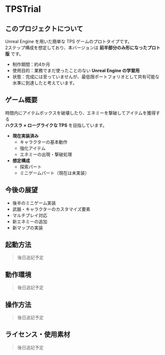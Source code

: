 # TPSTrial

## このプロジェクトについて
Unreal Engine を用いた簡単な TPS ゲームのプロトタイプです。  
2ステップ構成を想定しており、本バージョンは **前半部分のみ形になったプロト版** です。

- 制作期間：約4か月  
- 使用目的：業務でまだ使ったことのない **Unreal Engine の学習用**  
- 状態：完成には至っていませんが、最低限ポートフォリオとして共有可能な水準に到達したと考えています。

## ゲーム概要
時間内にアイテムボックスを破壊したり、エネミーを撃破してアイテムを獲得する  
**ハクスラ × ローグライクな TPS** を目指しています。

- **現在実装済み**
  - キャラクターの基本動作
  - 強化アイテム
  - エネミーの出現・撃破処理
- **想定構成**
  - 探索パート
  - ミニゲームパート（現在は未実装）

## 今後の展望
- 後半のミニゲーム実装
- 武器・キャラクターのカスタマイズ要素
- マルチプレイ対応
- 新エネミーの追加
- 新マップの実装

## 起動方法
> 後日追記予定

## 動作環境
> 後日追記予定

## 操作方法
> 後日追記予定

## ライセンス・使用素材
> 後日追記予定
